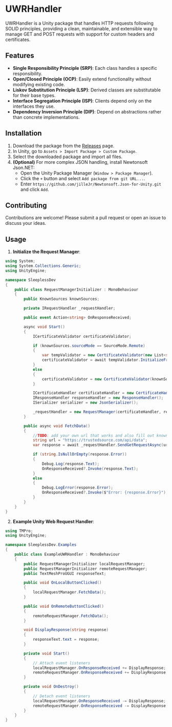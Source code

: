 # UWRHandler
UWRHandler is a Unity package that handles HTTP requests following SOLID principles, providing a clean, maintainable, and extensible way to manage GET and POST requests with support for custom headers and certificates.
## Features

- **Single Responsibility Principle (SRP)**: Each class handles a specific responsibility.
- **Open/Closed Principle (OCP)**: Easily extend functionality without modifying existing code.
- **Liskov Substitution Principle (LSP)**: Derived classes are substitutable for their base types.
- **Interface Segregation Principle (ISP)**: Clients depend only on the interfaces they use.
- **Dependency Inversion Principle (DIP)**: Depend on abstractions rather than concrete implementations.

## Installation

1. Download the package from the [Releases](https://github.com/Sadeqsoli/UWRHandler/releases) page.
2. In Unity, go to `Assets > Import Package > Custom Package`.
3. Select the downloaded package and import all files.
4. **(Optional)** For more complex JSON handling, install Newtonsoft Json.NET:
    - Open the Unity Package Manager (`Window > Package Manager`).
    - Click the `+` button and select `Add package from git URL...`.
    - Enter `https://github.com/jilleJr/Newtonsoft.Json-for-Unity.git` and click `Add`.

## Contributing
Contributions are welcome! Please submit a pull request or open an issue to discuss your ideas.

## Usage

1. **Initialize the Request Manager**:

```csharp
using System;
using System.Collections.Generic;
using UnityEngine;

namespace SleeplessDev
{
	public class RequestManagerInitializer : MonoBehaviour
	{
		public KnownSources knownSources;

		private IRequestHandler _requestHandler;

		public event Action<string> OnResponseReceived;

		async void Start()
		{
			ICertificateValidator certificateValidator;

			if (knownSources.sourceMode == SourceMode.Remote)
			{
				var tempValidator = new CertificateValidator(new List<string>()); // Initialize with an empty list
				certificateValidator = await tempValidator.InitializeFromRemote(knownSources.targetUrl);
			}
			else
			{
				certificateValidator = new CertificateValidator(knownSources.sources);
			}

			ICertificateHandler certificateHandler = new CertificateHandler(certificateValidator);
			IResponseHandler responseHandler = new ResponseHandler();
			ISerializer serializer = new JsonSerializer();

			_requestHandler = new RequestManager(certificateHandler, responseHandler, serializer);
		}

		public async void FetchData()
		{
			//TODO: add your own url that works and also fill out known sources to accept all certificates https://api.example.com/data
			string url = "https://trustedsource.com/api/data";
			var response = await _requestHandler.SendGetRequestAsync(url, Header.None);

			if (string.IsNullOrEmpty(response.Error))
			{
				Debug.Log(response.Text);
				OnResponseReceived?.Invoke(response.Text);
			}
			else
			{
				Debug.LogError(response.Error);
				OnResponseReceived?.Invoke($"Error: {response.Error}");
			}
		}
	}
}

```

2. **Example Unity Web Request Handler**:

```csharp
using TMPro;
using UnityEngine;

namespace SleeplessDev.Examples
{
	public class ExampleUWRHandler : MonoBehaviour
	{
		public RequestManagerInitializer localRequestManager;
		public RequestManagerInitializer remoteRequestManager;
		public TextMeshProUGUI responseText;

		public void OnLocalButtonClicked()
		{
			localRequestManager.FetchData();
		}

		public void OnRemoteButtonClicked()
		{
			remoteRequestManager.FetchData();
		}

		void DisplayResponse(string response)
		{
			responseText.text = response;
		}

		private void Start()
		{
			// Attach event listeners
			localRequestManager.OnResponseReceived += DisplayResponse;
			remoteRequestManager.OnResponseReceived += DisplayResponse;
		}

		private void OnDestroy()
		{
			// Detach event listeners
			localRequestManager.OnResponseReceived -= DisplayResponse;
			remoteRequestManager.OnResponseReceived -= DisplayResponse;
		}
	}
}
